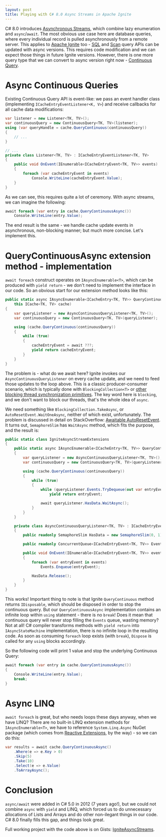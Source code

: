 ```yaml
---
layout: post
title: Playing with C# 8.0 Async Streams in Apache Ignite
---
```


C# 8.0 introduces [Asynchronous Streams](https://docs.microsoft.com/en-us/dotnet/csharp/whats-new/csharp-8#asynchronous-streams), which combine lazy enumeration and `async`/`await`. The most obvious use case here are database queries, where every individual record is pulled asynchronously from a remote server. This applies to [Apache Ignite](https://ignite.apache.org/) too - [SQL](https://apacheignite-net.readme.io/docs/sql-queries) and [Scan](https://apacheignite-net.readme.io/docs/cache-queries#scan-queries) query APIs can be updated with async versions. This requires code modification and we can expect those things in future Ignite versions. However, there is one more query type that we can convert to async version right now - [Continuous Query](https://apacheignite-net.readme.io/docs/continuous-queries).

# Async Continuous Queries

Existing Continuous Query API is event-like: we pass an event handler class (implementing `ICacheEntryEventListener<K, V>`) and receive callbacks for all cache data modifications:

```cs
var listener = new Listener<TK, TV>();
var continuousQuery = new ContinuousQuery<TK, TV>(listener);
using (var queryHandle = cache.QueryContinuous(continuousQuery))
{
    // ...
}

// ...
private class Listener<TK, TV> : ICacheEntryEventListener<TK, TV>
{
    public void OnEvent(IEnumerable<ICacheEntryEvent<TK, TV>> events)
    {
        foreach (var cacheEntryEvent in events)
            Console.WriteLine(cacheEntryEvent.Value);
    }
}

```

As we can see, this requires quite a lot of ceremony. With async streams, we can imagine the following:

```cs
await foreach (var entry in cache.QueryContinuousAsync())
    Console.WriteLine(entry.Value);
```

The end result is the same - we handle cache update events in asynchronous, non-blocking manner; but much more concise. Let's implement this.

# QueryContinuousAsync extension method - implementation

`await foreach` construct operates on `IAsyncEnumerable<T>`, which can be produced with `yield return` - we don't need to implement the interface in our code. So an obvious start for our extension method looks like this:

```cs
public static async IAsyncEnumerable<ICacheEntry<TK, TV>> QueryContinuousAsync<TK, TV>(
    this ICache<TK, TV> cache)
{
    var queryListener = new AsyncContinuousQueryListener<TK, TV>();
    var continuousQuery = new ContinuousQuery<TK, TV>(queryListener);

    using (cache.QueryContinuous(continuousQuery))
    {
        while (true)
        {
            cacheEntryEvent = await ???;
            yield return cacheEntryEvent;
        }
    }
}

```

The problem is - what do we await here? Ignite invokes our `AsyncContinuousQueryListener` on every cache update, and we need to feed those updates to the loop above. This is a classic producer-consumer scenario, which is typically done with `BlockingCollection<T>` or [other blocking thread synchronization primitives](http://www.albahari.com/threading/part4.aspx#_Wait_Pulse_Producer_Consumer_Queue). The key word here is `blocking`, and we don't want to block our threads, that's the whole idea of `async`.

We need something like `BlockingCollection.TakeAsync`, or `AutoResetEvent.WaitOneAsync`, neither of which exist, unfortunately. The problem is discussed in detail on StackOverflow: [Awaitable AutoResetEvent](https://stackoverflow.com/questions/32654509/awaitable-autoresetevent). It turns out, `SemaphoreSlim` has `WaitAsync` method, which fits the purpose, and the result is:

```cs
public static class IgniteAsyncStreamExtensions
{
    public static async IAsyncEnumerable<ICacheEntry<TK, TV>> QueryContinuousAsync<TK, TV>(this ICache<TK, TV> cache)
    {
        var queryListener = new AsyncContinuousQueryListener<TK, TV>();
        var continuousQuery = new ContinuousQuery<TK, TV>(queryListener);

        using (cache.QueryContinuous(continuousQuery))
        {
            while (true)
            {
                while (queryListener.Events.TryDequeue(out var entryEvent))
                    yield return entryEvent;

                await queryListener.HasData.WaitAsync();
            }
        }
    }

    private class AsyncContinuousQueryListener<TK, TV> : ICacheEntryEventListener<TK, TV>
    {
        public readonly SemaphoreSlim HasData = new SemaphoreSlim(0, 1);

        public readonly ConcurrentQueue<ICacheEntryEvent<TK, TV>> Events = new ConcurrentQueue<ICacheEntryEvent<TK, TV>>();

        public void OnEvent(IEnumerable<ICacheEntryEvent<TK, TV>> events)
        {
            foreach (var entryEvent in events)
                Events.Enqueue(entryEvent);

            HasData.Release();
        }
    }
}

```

This works! Important thing to note is that Ignite `QueryContinuous` method returns `IDisposable`, which should be disposed in order to stop the continuous query. But our `QueryContinuousAsync` implementation contains an infinite loop within `using` statement - there is no `break`! Does it mean that continuous query will never stop filling the `Events` queue, wasting memory? Not at all! C# compiler transforms methods with `yield return` into `IAsyncStateMachine` implementation, there is no infinite loop in the resulting code. As soon as consuming `foreach` loop exists (with `break`), `Dispose` is called for any `using` blocks accordingly. 

So the following code will print 1 value and stop the underlying Continuous Query:

```cs
await foreach (var entry in cache.QueryContinuousAsync())
{
    Console.WriteLine(entry.Value);
    break;
}
```

# Async LINQ

`await foreach` is great, but who needs loops these days anyway, when we have LINQ? There are no built-in LINQ extension methods for `IAsyncEnumerable<T>`, we have to reference `System.Linq.Async` NuGet package (which comes from [Reactive Extensions](https://github.com/dotnet/reactive), by the way) - so we can do this:

```cs
var results = await cache.QueryContinuousAsync()
    .Where(e => e.Key > 0)
    .Skip(5)
    .Take(10)
    .Select(e => e.Value)
    .ToArrayAsync();
```

# Conclusion

`async/await` were added in C# 5.0 in 2012 (7 years ago!), but we could not combine `async` with `yield` and LINQ, which forced us to do unnecessary allocations of Lists and Arrays and do other non-ilegant things in our code. C# 8.0 finally fills this gap, and things look great.

Full working project with the code above is on Gists: [IgniteAsyncStreams](https://gist.github.com/ptupitsyn/cb2fa9670aa2fcd0e20672376cd520a1).